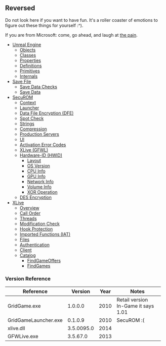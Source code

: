 ## Reversed

Do not look here if you want to have fun. It's a roller coaster of emotions to figure out these things for yourself :^).

If you are from Microsoft: come, go ahead, and laugh at [the pain](/reversed/xlive.md).

- [Unreal Engine](/reversed/unreal.md)
  - [Objects](/reversed/unreal.md#objects)
  - [Classes](/reversed/unreal.md#classes)
  - [Properties](/reversed/unreal.md#properties)
  - [Definitions](/reversed/unreal.md#definitions)
  - [Primitives](/reversed/unreal.md#primitives)
  - [Internals](/reversed/unreal.md#internals)
- [Save File](/reversed/savefile.md)
  - [Save Data Checks](/reversed/savefile.md#save-data-checks)
  - [Save Data](/reversed/savefile.md#save-data)
- [SecuROM](/reversed/securom.md)
  - [Context](/reversed/securom.md#context)
  - [Launcher](/reversed/securom.md#launcher)
  - [Data File Encryption (DFE)](/reversed/securom.md#data-file-encryption-dfe)
  - [Spot Check](/reversed/securom.md#spot-check)
  - [Strings](/reversed/securom.md#strings)
  - [Compression](/reversed/securom.md#compression)
  - [Production Servers](/reversed/securom.md#production-servers)
  - [UI](/reversed/securom.md#ui)
  - [Activation Error Codes](/reversed/securom.md#activation-error-codes)
  - [XLive (GFWL)](/reversed/securom.md#xlive-gfwl)
  - [Hardware-ID (HWID)](/reversed/securom.md#hardware-id-hwid)
    - [Layout](/reversed/securom.md#layout)
    - [OS Version](/reversed/securom.md#os-operation)
    - [CPU Info](/reversed/securom.md#cpu-info)
    - [GPU Info](/reversed/securom.md#gpu-info)
    - [Network Info](/reversed/securom.md#network-info)
    - [Volume Info](/reversed/securom.md#volume-info)
    - [XOR Operation](/reversed/securom.md#xor-operation)
  - [DES Encryption](/reversed/securom.md#des-encryption)
- [XLive](/reversed/xlive.md)
  - [Overview](/reversed/xlive.md#overview)
  - [Call Order](/reversed/xlive.md#call-order)
  - [Threads](/reversed/xlive.md#threads)
  - [Modification Check](/reversed/xlive.md#modification-check)
  - [Hook Protection](/reversed/xlive.md#hook-protection)
  - [Imported Functions (IAT)](/reversed/xlive.md#imported-functions-iat)
  - [Files](/reversed/xlive.md#files)
  - [Authentication](/reversed/xlive.md#authentication)
  - [Client](/reversed/xlive.md#client)
  - [Catalog](/reversed/xlive.md#catalog)
    - [FindGameOffers](/reversed/xlive.md#findgameoffers)
    - [FindGames](/reversed/xlive.md#findgames)

### Version Reference

|Reference|Version|Year|Notes|
|---|---|---|---|
|GridGame.exe|1.0.0.0|2010|Retail version<br>In-Game it says 1.01|
|GridGameLauncher.exe|0.1.0.9|2010|SecuROM :(|
|xlive.dll|3.5.0095.0|2014||
|GFWLive.exe|3.5.67.0|2013||
